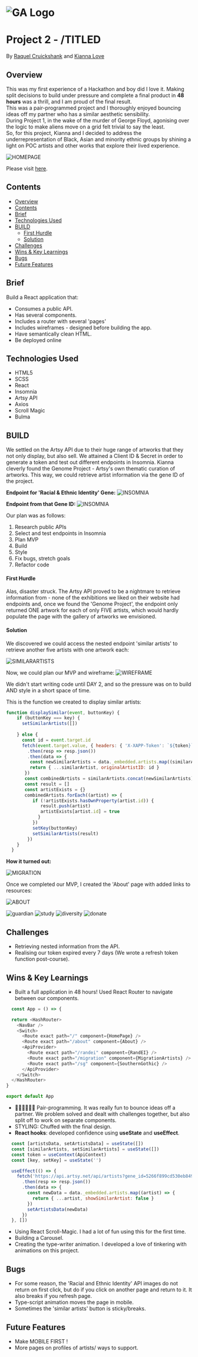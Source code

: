 # ![GA Logo](./media/GALogo.png)
# Project 2 - /TITLED

By [Raquel Cruickshank](https://github.com/cruickshankrpc) and [Kianna Love](https://github.com/akirakianna)

## Overview 
This was my first experience of a Hackathon and boy did I love it. Making split decisions to build under pressure and complete a final product in **48 hours** was a thrill, and I am proud of the final result.\
This was a pair-programmed project and I thoroughly enjoyed bouncing ideas off my partner who has a similar aesthetic sensibility.\
During Project 1, in the wake of the murder of George Floyd, agonising over the logic to make aliens move on a grid felt trivial to say the least.\
So, for this project, Kianna and I decided to address the underrepresentation of Black, Asian and minority ethnic groups by shining a light on POC artists and other works that explore their lived experience.

![HOMEPAGE](./media/TITLED_HOMEPAGE%20%20(1).gif)


Please visit [here](https://cruickshankrpc.github.io/TITLED/).


## Contents
  - [Overview](#overview)
  - [Contents](#contents)
  - [Brief](#brief)
  - [Technologies Used](#technologies-used)
  - [BUILD](#build)
      - [First Hurdle](#first-hurdle)
      - [Solution](#solution)
  - [Challenges](#challenges)
  - [Wins & Key Learnings](#wins--key-learnings)
  - [Bugs](#bugs)
  - [Future Features](#future-features)

## Brief
Build a React application that: 
- Consumes a public API.
- Has several components.
- Includes a router with several 'pages'
- Includes wireframes - designed before building the app.
- Have semantically clean HTML.
- Be deployed online

## Technologies Used 
- HTML5
- SCSS
- React
- Insomnia
- Artsy API
- Axios
- Scroll Magic
- Bulma 


## BUILD

We settled on the Artsy API due to their huge range of artworks that they not only display, but also sell. 
We attained a Client ID & Secret in order to generate a token and test out different endpoints in Insomnia. 
Kianna cleverly found the Genome Project - Artsy's own thematic curation of artworks. This way, we could retrieve artist information via the gene ID of the project.

**Endpoint for 'Racial & Ethnic Identity' Gene:**
![INSOMNIA](./media/RACIAL.png)

**Endpoint from that Gene ID:**
![INSOMNIA](./media/GENEID.png)

Our plan was as follows: 
1. Research public APIs
2. Select and test endpoints in Insomnia 
3. Plan MVP
4. Build
5. Style
6. Fix bugs, stretch goals 
7. Refactor code

#### First Hurdle
Alas, disaster struck. The Artsy API proved to be a nightmare to retrieve information from - none of the exhibitions we liked on their website had endpoints and, once we found the 'Genome Project', the endpoint only returned ONE artwork for each of only FIVE artists, which would hardly populate the page with the gallery of artworks we envisioned.

#### Solution
We discovered we could access the nested endpoint 'similar artists' to retrieve another five artists with one artwork each:

![SIMILARARTISTS](./media/SIMILARARTISTS.png)

Now, we could plan our MVP and wireframe:
![WIREFRAME](./media/TITLED:WIREFRAME.png)

We didn't start writing code until DAY 2, and so the pressure was on to build AND style in a short space of time.

This is the function we created to display similar artists:
```javascript
function displaySimilar(event, buttonKey) {
    if (buttonKey === key) {
      setSimilarArtists([])
    
    } else {
      const id = event.target.id
      fetch(event.target.value, { headers: { 'X-XAPP-Token': `${token}` } })
        .then(resp => resp.json())
        .then(data => {
         const newSimilarArtists = data._embedded.artists.map((similarArtist) => {
         return { ...similarArtist, originalArtistID: id }
       })
       const combinedArtists = similarArtists.concat(newSimilarArtists)
       const result = []
       const artistExists = {}
       combinedArtists.forEach((artist) => {
          if (!artistExists.hasOwnProperty(artist.id)) {
             result.push(artist)
             artistExists[artist.id] = true
            }
          })
          setKey(buttonKey)
          setSimilarArtists(result)
        })
    }
  }
```
**How it turned out:**

![MIGRATION](./media/PAGE.gif)

Once we completed our MVP, I created the 'About' page with added links to resources:

![ABOUT](./media/TITLED_ABOUT.gif)

![guardian](./media/guardian.png)
![study](./media/study.png)
![diversity](./media/diversity.png)
![donate](./media/donate.png)


## Challenges
- Retrieving nested information from the API.
- Realising our token expired every 7 days (We wrote a refresh token function post-course).

## Wins & Key Learnings
- Built a full application in 48 hours! Used React Router to navigate between our components. 
```javascript
  const App = () => {

  return <HashRouter>
    <NavBar />
    <Switch>
      <Route exact path="/" component={HomePage} />
      <Route exact path="/about" component={About} />
      <ApiProvider>
        <Route exact path="/randei" component={RandEI} />
        <Route exact path="/migration" component={MigrationArtists} />
        <Route exact path="/sg" component={SouthernGothic} />
      </ApiProvider>
    </Switch>
  </HashRouter>
}

export default App
```
- 💁🏻‍♀️💁🏻‍♀️ Pair-programming. It was really fun to bounce ideas off a partner. We problem solved and dealt with challenges together, but also split off to work on separate components. 
- STYLING: Chuffed with the final design. 
- **React hooks**: developed confidence using **useState** and **useEffect**.
```javascript 
  const [artistsData, setArtistsData] = useState([])
  const [similarArtists, setSimilarArtists] = useState([])
  const token = useContext(ApiContext)
  const [key, setKey] = useState('')

  useEffect(() => {
    fetch('https://api.artsy.net/api/artists?gene_id=5266f899cd530eb849000222', { headers: { 'X-XAPP-Token': token } })
      .then(resp => resp.json())
      .then(data => {
        const newData = data._embedded.artists.map((artist) => {
          return { ...artist, showSimilarArtist: false }
        })
        setArtistsData(newData)
      })
  }, [])
```
- Using React Scroll-Magic. I had a lot of fun using this for the first time. 
- Building a Carousel. 
- Creating the type-writer animation. I developed a love of tinkering with animations on this project. 

## Bugs
- For some reason, the 'Racial and Ethnic Identity' API images do not return on first click, but do if you click on another page and return to it. It also breaks if you refresh page. 
- Type-script animation moves the page in mobile.
- Sometimes the 'similar artists' button is sticky/breaks.

## Future Features 
- Make MOBILE FIRST ! 
- More pages on profiles of artists/ ways to support.




